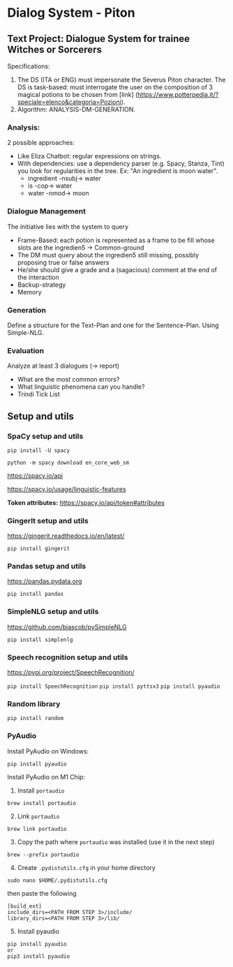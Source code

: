 # Dialog System - Piton

## Text Project: Dialogue System for trainee Witches or Sorcerers 
Specifications:
1. The DS (ITA or ENG) must impersonate the Severus Piton character. 
The DS is task-based: must interrogate the user on the composition of 3 magical potions to be chosen from [link] (https://www.potterpedia.it/?speciale=elenco&categoria=Pozioni).
2. Algorithm: ANALYSIS-DM-GENERATION.

### Analysis: 
2 possible approaches:
- Like Eliza Chatbot: regular expressions on strings.
- With dependencies: use a dependency parser (e.g. Spacy, Stanza, Tint) you look for regularities in the tree. 
Ex: "An ingredient is moon water". 
    - ingredient -nsubj-> water
    - is -cop-> water
    - water -nmod-> moon

### Dialogue Management
The initiative lies with the system to query
- Frame-Based: each potion is represented as a frame to be fill whose slots are the ingredien5 -> Common-ground
- The DM must query about the ingredien5 still missing, possibly proposing true or false answers
- He/she should give a grade and a (sagacious) comment at the end of the interaction
- Backup-strategy
- Memory

### Generation
Define a structure for the Text-Plan and one for the Sentence-Plan. 
Using Simple-NLG. 


### Evaluation 
Analyze at least 3 dialogues (-> report)
- What are the most common errors?
- What linguistic phenomena can you handle?
- Trindi Tick List

## Setup and utils 
### SpaCy setup and utils

`pip install -U spacy`

`python -m spacy download en_core_web_sm`

https://spacy.io/api

https://spacy.io/usage/linguistic-features

**Token attributes:**
https://spacy.io/api/token#attributes

### GingerIt setup and utils

https://gingerit.readthedocs.io/en/latest/

`pip install gingerit`

### Pandas setup and utils

https://pandas.pydata.org

`pip install pandas`

### SimpleNLG setup and utils

https://github.com/bjascob/pySimpleNLG

`pip install simplenlg`


### Speech recognition setup and utils

https://pypi.org/project/SpeechRecognition/

`pip install SpeechRecognition`
`pip install pyttsx3`
`pip install pyaudio`


### Random library

`pip install random`

### PyAudio

Install PyAudio on Windows:

`pip install pyaudio`

Install PyAudio on M1 Chip:

1.  Install  `portaudio`

```
brew install portaudio
```

2.  Link  `portaudio`

```
brew link portaudio
```

3.  Copy the path where  `portaudio`  was installed (use it in the next step)

```
brew --prefix portaudio
```

4.  Create  `.pydistutils.cfg`  in your home directory

```
sudo nano $HOME/.pydistutils.cfg
```
then paste the following
```
[build_ext]
include_dirs=<PATH FROM STEP 3>/include/
library_dirs=<PATH FROM STEP 3>/lib/
```

5.  Install pyaudio

```
pip install pyaudio
or
pip3 install pyaudio
```
